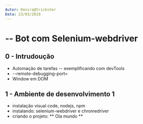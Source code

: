 ```yaml
---
Autor: Konira@trickster
Data: 23/03/2019
---
```

# -- Bot com Selenium-webdriver

## 0 - Intrudoução  
-   Automação de tarefas -- exemplificando com devTools  
 -  <binario-navegador> --remote-debugging-port=<port> 
 -  Window em DOM

## 1 - Ambiente de desenvolvimento 1
 - instalação visual code, nodejs, npm
 - instalando: selenium-webdriver e chromedriver
 - criando o projeto: ** Ola mundo **